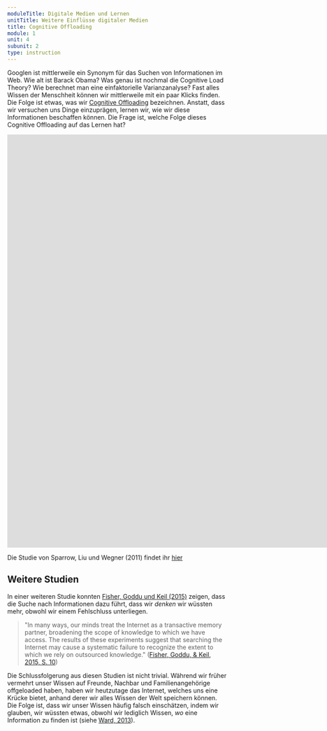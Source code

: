 ```yaml
---
moduleTitle: Digitale Medien und Lernen
unitTitle: Weitere Einflüsse digitaler Medien
title: Cognitive Offloading
module: 1
unit: 4
subunit: 2
type: instruction
---
```


Googlen ist mittlerweile ein Synonym für das Suchen von Informationen im Web. Wie alt ist Barack Obama? Was genau ist nochmal die Cognitive Load Theory? Wie berechnet man eine einfaktorielle Varianzanalyse? Fast alles Wissen der Menschheit können wir mittlerweile mit ein paar Klicks finden. Die Folge ist etwas, was wir [Cognitive Offloading](https://www.sciencedirect.com/science/article/pii/S1364661316300985) bezeichnen. Anstatt, dass wir versuchen uns Dinge einzuprägen, lernen wir, wie wir diese Informationen beschaffen können. Die Frage ist, welche Folge dieses Cognitive Offloading auf das Lernen hat? 

<iframe width="1922" height="945" src="https://www.youtube.com/embed/erHVG8NiZpg" frameborder="0" allow="accelerometer; autoplay; encrypted-media; gyroscope; picture-in-picture" allowfullscreen></iframe>


Die Studie von Sparrow, Liu und Wegner (2011) findet ihr [hier](http://science.sciencemag.org/content/333/6043/776) 
<!-- 
Zum einen gibt es Hinweise darauf, dass das Googlen einen Einfluss auf die Erinnerungsleistung hat. [Sparrow, Liu und Wegner (2011)](http://science.sciencemag.org/content/333/6043/776) liesen beispielsweise Probanden unter zwei Bedingungen auf einem Computer lernen. Unter der einen Bedingung wurden den Probanden gesagt, dass die Wörter, die sie lernen sollten wieder gelöscht werden, in der anderen Bedingungen wurden den Probanden gesagt, dass die Wörter gespeichert werden und sie sie wieder anschauen könnten. Sie fanden einen leichten Lerneffekt für die Gruppe, deren Wörter "gelöscht" wurden. Die Interpretation dieser Ergebnisse ist, dass die Probanden weniger kognitive Kapazität verwendeten, wenn sie dachten, dass sie die Wörter ohnehin wieder nachschlagen könnten und daher Cognitive Offloading betrieben.  -->

## Weitere Studien

In einer weiteren Studie konnten [Fisher, Goddu und Keil (2015)](https://psycnet.apa.org/fulltext/2015-13957-001.html) zeigen, dass die Suche nach Informationen dazu führt, dass wir *denken* wir wüssten mehr, obwohl wir einem Fehlschluss unterliegen. 

> "In many ways, our minds treat the Internet as a transactive memory partner, broadening the scope of knowledge to which we have access. The results of these experiments suggest that searching the Internet may cause a systematic failure to recognize the extent to which we rely on outsourced knowledge." ([Fisher, Goddu, & Keil, 2015, S. 10](https://psycnet.apa.org/fulltext/2015-13957-001.html))

Die Schlussfolgerung aus diesen Studien ist nicht trivial. Während wir früher vermehrt unser Wissen auf Freunde, Nachbar und Familienangehörige offgeloaded haben, haben wir heutzutage das Internet, welches uns eine Krücke bietet, anhand derer wir alles Wissen der Welt speichern können. Die Folge ist, dass wir unser Wissen häufig falsch einschätzen, indem wir glauben, wir wüssten etwas, obwohl wir lediglich Wissen, *wo* eine Information zu finden ist (siehe [Ward, 2013](https://www.tandfonline.com/doi/abs/10.1080/1047840X.2013.850148?journalCode=hpli20)). 
